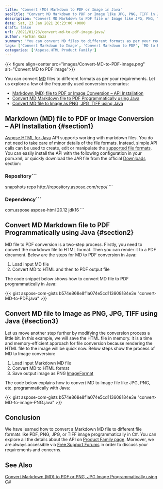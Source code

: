 ```yaml
---
title: 'Convert (MD) Markdown to PDF or Image in Java'
seoTitle: "Convert MD Markdown to PDF or Image like JPG, PNG, TIFF in Java"
description: "Convert MD Markdown to PDF file or Image like JPG, PNG, TIFF image programmatically using Java. Export MD file to pictures quickly."
date: Sat, 23 Jan 2021 20:23:00 +0000
draft: false
url: /2021/01/23/convert-md-to-pdf-image-java/
author: Farhan Raza
summary: 'You can convert MD files to different formats as per your requirements. Aspose.HTML for Java API supports working with markdown files. You do not need to take care of minor details of the file formats. Instead, simple API calls can be used to create, edit or manipulate the supported file formats.'
tags: ['Convert Markdown to Image', 'Convert Markdown to PDF', 'MD to PDF']
categories: ['Aspose.HTML Product Family']
---
```




{{< figure align=center src="images/Convert-MD-to-PDF-image.png" alt="Convert MD to PDF image">}}


You can convert [MD][1] files to different formats as per your requirements. Let us explore a few of the frequently used conversion scenarios:

*   [Markdown (MD) file to PDF or Image Conversion – API Installation][2]
*   [Convert MD Markdown file to PDF Programmatically using Java][3]
*   [Convert MD file to Image as PNG, JPG, TIFF using Java][4]

## Markdown (MD) file to PDF or Image Conversion – API Installation {#section1}

[Aspose.HTML for Java][5] API supports working with markdown files. You do not need to take care of minor details of the file formats. Instead, simple API calls can be used to create, edit or manipulate the [supported file formats][6]. You can easily install the API with the following configuration in your pom.xml, or quickly download the JAR file from the official [Downloads][7] section:

### Repository```
 <repositories>
     <repository>
         <id>snapshots</id>
         <name>repo</name>
         <url>http://repository.aspose.com/repo/</url>
     </repository>
</repositories>
```

### Dependency```
 <dependencies>
    <dependency>
        <groupId>com.aspose</groupId>
        <artifactId>aspose-html</artifactId>
        <version>20.12</version>
        <classifier>jdk16</classifier>
    </dependency>
</dependencies>
```

## Convert MD Markdown file to PDF Programmatically using Java {#section2}

MD file to PDF conversion is a two-step process. Firstly, you need to convert the markdown file to HTML format. Then you can render it to a PDF document. Below are the steps for MD to PDF conversion in Java:

1.  Load input MD file
2.  Convert MD to HTML and then to PDF output file

The code snippet below shows how to convert MD file to PDF programmatically in Java:

{{< gist aspose-com-gists b574e868e8f1a074e5cd113608184e3e "convert-MD-to-PDF.java" >}}

## Convert MD file to Image as PNG, JPG, TIFF using Java {#section3}

Let us move another step further by modifying the conversion process a little bit. In this example, we will save the HTML file in memory. It is a time and memory-efficient approach for file conversion because rendering the HTML file to the image will be quick now. Below steps show the process of MD to Image conversion:

1.  Load input Markdown MD file
2.  Convert MD to HTML format
3.  Save output image as PNG [ImageFormat][8]

The code below explains how to convert MD to Image file like JPG, PNG, etc. programmatically with Java:

{{< gist aspose-com-gists b574e868e8f1a074e5cd113608184e3e "convert-MD-to-image-PNG.java" >}}

## Conclusion

We have learned how to convert a Markdown MD file to different file formats like PDF, PNG, JPG, or TIFF image programmatically in C#. You can explore all the details about the API on [Product Family page][9]. Moreover, we are always accessible via [Free Support Forums][10] in order to discuss your requirements and concerns.

## See Also

[Convert Markdown (MD) to PDF or PNG, JPG Image Programmatically using C#][11]




[1]: https://docs.fileformat.com/word-processing/md/
[2]: #section1
[3]: #section2
[4]: #section3
[5]: https://products.aspose.com/html/java
[6]: https://docs.aspose.com/html/java/supported-file-formats/
[7]: https://repository.aspose.com/webapp/#/artifacts/browse/tree/General/repo/com/aspose/
[8]: https://apireference.aspose.com/html/java/com.aspose.html.rendering.image/ImageFormat
[9]: https://products.aspose.com/html
[10]: https://forum.aspose.com/c/html
[11]: https://blog.aspose.com/2020/12/12/convert-md-pdf-png-jpg-image-csharp/





